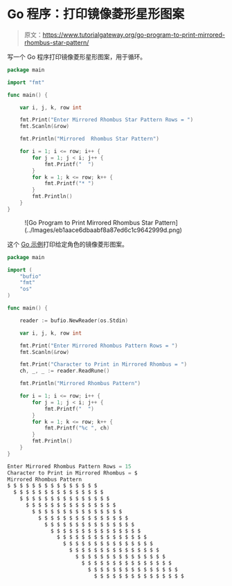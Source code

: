 # Go 程序：打印镜像菱形星形图案

> 原文：<https://www.tutorialgateway.org/go-program-to-print-mirrored-rhombus-star-pattern/>

写一个 Go 程序打印镜像菱形星形图案，用于循环。

```go
package main

import "fmt"

func main() {

	var i, j, k, row int

	fmt.Print("Enter Mirrored Rhombus Star Pattern Rows = ")
	fmt.Scanln(&row)

	fmt.Println("Mirrored  Rhombus Star Pattern")

	for i = 1; i <= row; i++ {
		for j = 1; j < i; j++ {
			fmt.Printf("  ")
		}
		for k = 1; k <= row; k++ {
			fmt.Printf("* ")
		}
		fmt.Println()
	}
}
```

<figure class="wp-block-image size-large">![Go Program to Print Mirrored Rhombus Star Pattern](../Images/eb1aace6dbaabf8a87ed6c1c9642999d.png)</figure>

这个 [Go 示例](https://www.tutorialgateway.org/go-programs/)打印给定角色的镜像菱形图案。

```go
package main

import (
	"bufio"
	"fmt"
	"os"
)

func main() {

	reader := bufio.NewReader(os.Stdin)

	var i, j, k, row int

	fmt.Print("Enter Mirrored Rhombus Pattern Rows = ")
	fmt.Scanln(&row)

	fmt.Print("Character to Print in Mirrored Rhombus = ")
	ch, _, _ := reader.ReadRune()

	fmt.Println("Mirrored Rhombus Pattern")

	for i = 1; i <= row; i++ {
		for j = 1; j < i; j++ {
			fmt.Printf("  ")
		}
		for k = 1; k <= row; k++ {
			fmt.Printf("%c ", ch)
		}
		fmt.Println()
	}
}
```

```go
Enter Mirrored Rhombus Pattern Rows = 15
Character to Print in Mirrored Rhombus = $
Mirrored Rhombus Pattern
$ $ $ $ $ $ $ $ $ $ $ $ $ $ $ 
  $ $ $ $ $ $ $ $ $ $ $ $ $ $ $ 
    $ $ $ $ $ $ $ $ $ $ $ $ $ $ $ 
      $ $ $ $ $ $ $ $ $ $ $ $ $ $ $ 
        $ $ $ $ $ $ $ $ $ $ $ $ $ $ $ 
          $ $ $ $ $ $ $ $ $ $ $ $ $ $ $ 
            $ $ $ $ $ $ $ $ $ $ $ $ $ $ $ 
              $ $ $ $ $ $ $ $ $ $ $ $ $ $ $ 
                $ $ $ $ $ $ $ $ $ $ $ $ $ $ $ 
                  $ $ $ $ $ $ $ $ $ $ $ $ $ $ $ 
                    $ $ $ $ $ $ $ $ $ $ $ $ $ $ $ 
                      $ $ $ $ $ $ $ $ $ $ $ $ $ $ $ 
                        $ $ $ $ $ $ $ $ $ $ $ $ $ $ $ 
                          $ $ $ $ $ $ $ $ $ $ $ $ $ $ $ 
                            $ $ $ $ $ $ $ $ $ $ $ $ $ $ $ 
```
